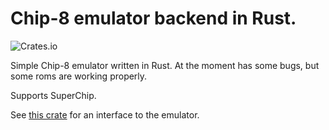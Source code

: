 # Chip-8 emulator backend in Rust.

![Crates.io](https://img.shields.io/crates/v/chiprust-emu?style=flat-square)

Simple Chip-8 emulator written in Rust.
At the moment has some bugs, but some roms are working properly.

Supports SuperChip.

See [this crate](https://crates.io/crates/chiprust-emu-cli) for an interface to the emulator.
